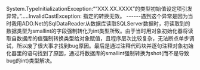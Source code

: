 System.TypeInitializationException:““XXX.XX.XXXX”的类型初始值设定项引发异常。”.....InvalidCastException: 指定的转换无效。 ------遇到这个异常是因为当时我用ADO.Net的SqlDataReader从数据库读取SQLServer数据时，将读取到的数据类型为smallint的字段强制转化为int类型所致。由于当时用对象初始化器将读取自数据库的值强制转换类型给对象赋值，且程序层次比较复杂，无法断点单步调试，所以废了很大事才找到bug原因。最后是通过注释代码块并逐句注释对象初始化器里的语句找到了原因，通过将数据库的smallint强制转换为shot(而不是导致bug的int)类型解决。
